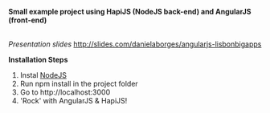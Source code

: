 <b>Small example project using HapiJS (NodeJS back-end) and AngularJS (front-end) </b>

<br/>
<i>Presentation slides</i>
<a target="_blank" href="http://slides.com/danielaborges/angularjs-lisbonbigapps">http://slides.com/danielaborges/angularjs-lisbonbigapps</a>


<b>Installation Steps</b>

<ol>
  <li>Instal <a target="_blank" href="http://nodejs.org/">NodeJS</a></li>
  <li>Run npm install in the project folder</li>
  <li>Go to http://localhost:3000</li>
  <li>'Rock' with AngularJS & HapiJS!</li>
</ol>
